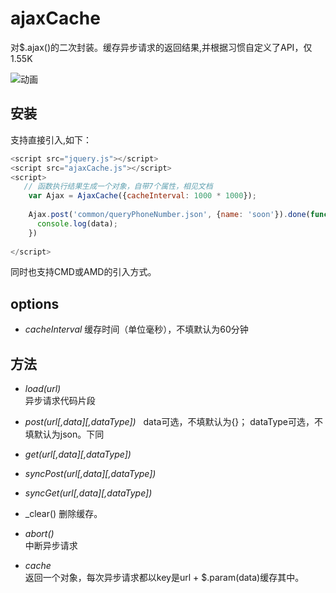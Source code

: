 # ajaxCache
对$.ajax()的二次封装。缓存异步请求的返回结果,并根据习惯自定义了API，仅1.55K

![动画](http://oaaq2vqkp.bkt.clouddn.com/1.gif)

## 安装

支持直接引入,如下：

```javascript
<script src="jquery.js"></script>
<script src="ajaxCache.js"></script>
<script>
   // 函数执行结果生成一个对象，自带7个属性，相见文档 
    var Ajax = AjaxCache({cacheInterval: 1000 * 1000});
    
    Ajax.post('common/queryPhoneNumber.json', {name: 'soon'}).done(function(data) {
      console.log(data);
    })
    
</script>
```
  同时也支持CMD或AMD的引入方式。

## options

+ _cacheInterval_
缓存时间（单位毫秒），不填默认为60分钟

## 方法
 + _load(url)_    
 异步请求代码片段   
 
 + _post(url[,data][,dataType])_  
data可选，不填默认为{}； dataType可选，不填默认为json。下同

 + _get(url[,data][,dataType])_   
 
 + _syncPost(url[,data][,dataType])_ 
 
 + _syncGet(url[,data][,dataType])_   
 
 + _clear()
 删除缓存。 
 
 + _abort()_   
 中断异步请求  

 + _cache_    
 返回一个对象，每次异步请求都以key是url + $.param(data)缓存其中。 
 
